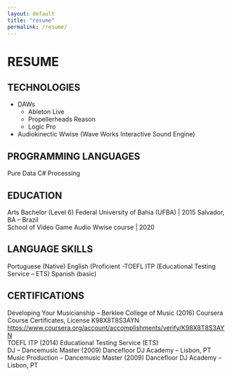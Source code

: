```yaml
---
layout: default
title: "resume"
permalink: /resume/
---
```


# RESUME

## TECHNOLOGIES

<ul>
<li>DAWs
<ul>
<li>Ableton Live</li>
<li>Propellerheads Reason</li>
<li>Logic Pro</li>
</ul>
</li>
<li>Audiokinectic Wwise (Wave Works Interactive Sound Engine)</li>
</ul>

## PROGRAMMING LANGUAGES
Pure Data
C#
Processing

## EDUCATION  

Arts Bachelor (Level 6)
Federal University of Bahia (UFBA) | 2015
Salvador, BA – Brazil
<br />School of Video Game Audio
Wwise course | 2020


## LANGUAGE SKILLS  

Portuguese (Native)
English (Proficient -TOEFL ITP (Educational Testing Service – ETS)
Spanish (basic)

## CERTIFICATIONS

Developing Your Musicianship – Berklee College of Music (2016)
Coursera Course Certificates, License K98X8T8S3AYN
https://www.coursera.org/account/accomplishments/verify/K98X8T8S3AYN
<br />TOEFL ITP (2014)
Educational Testing Service (ETS)
<br />DJ – Dancemusic Master (2009)
Dancefloor DJ Academy – Lisbon, PT
<br />Music Production – Dancemusic Master (2009)
Dancefloor DJ Academy – Lisbon, PT
